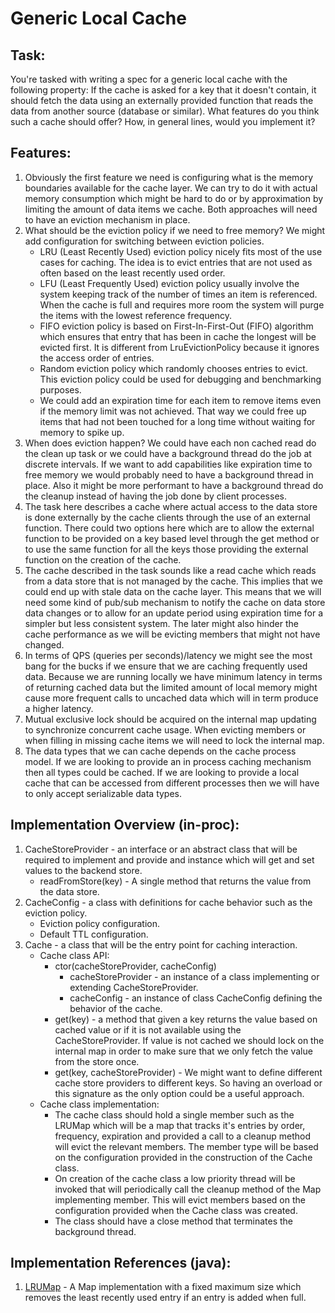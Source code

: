 # Generic Local Cache

## Task:
You're tasked with writing a spec for a generic local cache with the following property: If the cache is asked for a key that it doesn't contain, it should fetch the data using an externally provided function that reads the data from another source (database or similar). What features do you think such a cache should offer? How, in general lines, would you implement it?

## Features:
1. Obviously the first feature we need is configuring what is the memory boundaries available for the cache layer. We can try to do it with actual memory consumption which might be hard to do or by approximation by limiting the amount of data items we cache. Both approaches will need to have an eviction mechanism in place.
2. What should be the eviction policy if we need to free memory? We might add configuration for switching between eviction policies.
    * LRU (Least Recently Used) eviction policy nicely fits most of the use cases for caching. The idea is to evict entries that are not used as often based on the least recently used order. 
    * LFU (Least Frequently Used) eviction policy usually involve the system keeping track of the number of times an item is referenced. When the cache is full and requires more room the system will purge the items with the lowest reference frequency. 
    * FIFO eviction policy is based on First-In-First-Out (FIFO) algorithm which ensures that entry that has been in cache the longest will be evicted first. It is different from LruEvictionPolicy because it ignores the access order of entries. 
    * Random eviction policy which randomly chooses entries to evict. This eviction policy could be used for debugging and benchmarking purposes.
    * We could add an expiration time for each item to remove items even if the memory 
    limit was not achieved. That way we could free up items that had not been touched
    for a long time without waiting for memory to spike up.
3. When does eviction happen? We could have each non cached read do the clean up task or we could have a background thread do the job at discrete intervals. If we want to add capabilities like expiration time to free memory we would probably need to have a background thread in place. Also it might be more performant to have a background thread do the cleanup instead of having the job done by client processes.
4. The task here describes a cache where actual access to the data store is done externally by the cache clients through the use of an external function. There could two options here which are to allow the external function to be provided on a key based level through the get method or to use the same function for all the keys those providing the external function on the creation of the cache.
5. The cache described in the task sounds like a read cache which reads from a data store that is not managed by the cache. This implies that we could end up with stale data on the cache layer. This means that we will need some kind of pub/sub mechanism to notify the cache on data store data changes or to allow for an update period using expiration time for a simpler but less consistent system. The later might also hinder the cache performance as we will be evicting members that might not have changed. 
6. In terms of QPS (queries per seconds)/latency we might see the most bang for the bucks if we ensure that we are caching frequently used data. Because we are running locally we have minimum latency in terms of returning cached data but the limited amount of local memory might cause more frequent calls to uncached data which will in term produce a higher latency. 
7. Mutual exclusive lock should be acquired on the internal map updating to synchronize concurrent cache usage. When evicting members or when filling in missing cache items we will need to lock the internal map. 
8. The data types that we can cache depends on the cache process model. If we are looking to provide an in process caching mechanism then all types could be cached. If we are looking to provide a local cache that can be accessed from different processes then we will have to only accept serializable data types.

## Implementation Overview (in-proc):

1. CacheStoreProvider - an interface or an abstract class that will be required to implement and provide and instance which will get and set values to the backend store.
    * readFromStore(key) - A single method that returns the value from the data store.
2. CacheConfig - a class with definitions for cache behavior such as the eviction policy.
    * Eviction policy configuration.
    * Default TTL configuration.
3. Cache - a class that will be the entry point for caching interaction.
    * Cache class API:
        * ctor(cacheStoreProvider, cacheConfig)
            * cacheStoreProvider - an instance of a class implementing or extending CacheStoreProvider.
            * cacheConfig - an instance of class CacheConfig defining the behavior of the cache.
        * get(key) - a method that given a key returns the value based on cached value or if it is not available using the CacheStoreProvider. If value is not cached we should lock on the internal map in order to make sure that we only fetch the value from the store once.
        * get(key, cacheStoreProvider) - We might want to define different cache store providers to different keys. So having an overload or this signature as the only option could be a useful approach.
    * Cache class implementation:
        * The cache class should hold a single member such as the LRUMap which will be a map that tracks it's entries by order, frequency, expiration and provided a call to a cleanup method will evict the relevant members. The member type will be based on the configuration provided in the construction of the Cache class.
        * On creation of the cache class a low priority thread will be invoked that will periodically call the cleanup method of the Map implementing member. This will evict members based on the configuration provided when the Cache class was created.
        * The class should have a close method that terminates the background thread.




## Implementation References (java):
1. [LRUMap](https://commons.apache.org/proper/commons-collections/apidocs/org/apache/commons/collections4/map/LRUMap.html) - 
A Map implementation with a fixed maximum size which removes the least recently used entry if an entry is added when full. 

